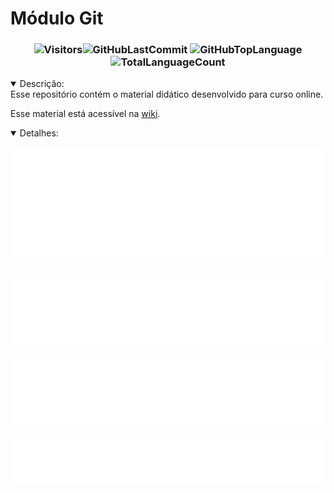 # Módulo Git 
<div align=center> 

### ![Visitors](https://badges.pufler.dev/visits/code-with-von/mod-html?style=for-the-badge&color=f1f6f9&labelColor=212a3e&label=Visitantes)![GitHubLastCommit](https://img.shields.io/github/last-commit/code-with-von/mod-html?color=f1f6f9&label=%C3%9Altima%20Atualiza%C3%A7%C3%A3o&style=for-the-badge&labelColor=212a3e) ![GitHubTopLanguage](https://img.shields.io/github/languages/top/code-with-von/mod-html?color=f1f6f9&label=Linguagem%20mais%20utilizada&style=for-the-badge&labelColor=212a3e) ![TotalLanguageCount](https://img.shields.io/github/languages/count/code-with-von/mod-html?color=f1f6f9&label=Lunguagens%20Usadas&style=for-the-badge&labelColor=212a3e)
</div>

<details open>
<summary>Descrição:</summary>
Esse repositório contém o material didático desenvolvido para curso online.

Esse material está acessível na [wiki](https://github.com/code-with-von/mod-html/wiki).
</details>


<details open>
<summary>Detalhes:</summary>

<div align=center>

![activity](metrics/activity.svg)

![languages](metrics/languages.svg)

![followup](metrics/followup.svg)

<!-- ![lines](metrics/lines.svg) -->

![contributors](metrics/contributors.svg)




<!-- ![people](metrics/people.svg) -->
</div>
</details>
